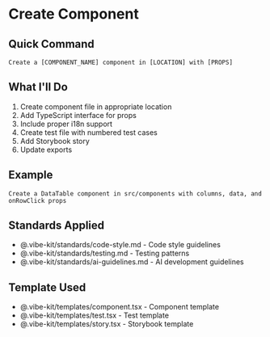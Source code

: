 # Create Component

## Quick Command

```
Create a [COMPONENT_NAME] component in [LOCATION] with [PROPS]
```

## What I'll Do

1. Create component file in appropriate location
2. Add TypeScript interface for props
3. Include proper i18n support
4. Create test file with numbered test cases
5. Add Storybook story
6. Update exports

## Example

```
Create a DataTable component in src/components with columns, data, and onRowClick props
```

## Standards Applied

- @.vibe-kit/standards/code-style.md - Code style guidelines
- @.vibe-kit/standards/testing.md - Testing patterns
- @.vibe-kit/standards/ai-guidelines.md - AI development guidelines

## Template Used

- @.vibe-kit/templates/component.tsx - Component template
- @.vibe-kit/templates/test.tsx - Test template
- @.vibe-kit/templates/story.tsx - Storybook template
